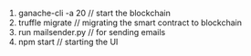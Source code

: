 1. ganache-cli -a 20 // start the blockchain
2. truffle migrate   // migrating the smart contract to blockchain
3. run mailsender.py   // for sending emails
4. npm start         // starting the UI
